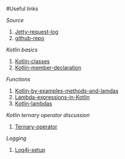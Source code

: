 #Useful links

*Source*

1. [Jetty-request-log](http://sparkjava.com/tutorials/jetty-request-log)
2. [github-repo](https://github.com/ygaller/spark-with-request-logger)

*Kotlin basics*

1. [Kotlin-classes](https://kotlinlang.org/docs/reference/classes.html)
2. [Kotlin-member-declaration](https://stackoverflow.com/questions/44368741/expecting-member-decleration)

*Functions*

1. [Kotlin-by-examples-methods-and-lamdas](https://medium.com/@dbottillo/kotlin-by-examples-methods-and-lambdas-25aef7544365)
2. [Lambda-expressions-in-Kotlin](https://marcin-chwedczuk.github.io/lambda-expressions-in-kotlin)
3. [Kotlin-lambdas](https://www.programiz.com/kotlin-programming/lambdas)

*Kotlin ternary operator discussion*

1. [Ternary-operator](https://discuss.kotlinlang.org/t/ternary-operator/2116/133)

*Logging*

1. [Log4j-setup](https://logging.apache.org/log4j/2.x/manual/configuration.html)
